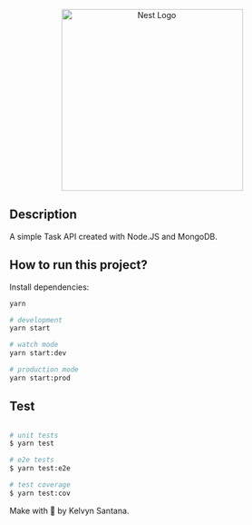 <p align="center">
  <a href="http://nestjs.com/" target="blank"><img src="https://nestjs.com/img/logo_text.svg" width="320" alt="Nest Logo" /></a>
</p>

## Description

A simple Task API created with Node.JS and MongoDB.

## How to run this project?

Install dependencies: 

``` Bash
yarn
```

```Bash
# development
yarn start

# watch mode
yarn start:dev

# production mode
yarn start:prod
```

## Test
 ``` Bash

 # unit tests
$ yarn test

# e2e tests
$ yarn test:e2e

# test coverage
$ yarn test:cov

```


Make with 💜 by Kelvyn Santana.
